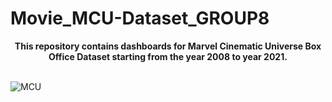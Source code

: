 # Movie_MCU-Dataset_GROUP8

<div align="center">
  <strong>This repository contains dashboards for Marvel Cinematic Universe Box Office Dataset starting from the year 2008 to year 2021.</strong>
</div>

<br> 

![MCU](https://github.com/aprilrhose/Movie_MCU-Dataset_GROUP8/assets/143881769/bbda7c5f-ed47-44d9-9caf-b40631f4c335)



